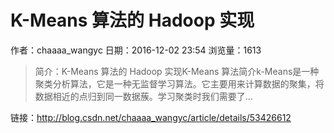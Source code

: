 # K-Means 算法的 Hadoop 实现
作者：chaaaa_wangyc
日期：2016-12-02 23:54
浏览量：1613
> 简介：K-Means 算法的 Hadoop 实现K-Means 算法简介k-Means是一种聚类分析算法，它是一种无监督学习算法。它主要用来计算数据的聚集，将数据相近的点归到同一数据蔟。学习聚类时我们需要了...

 链接：http://blog.csdn.net/chaaaa_wangyc/article/details/53426612
